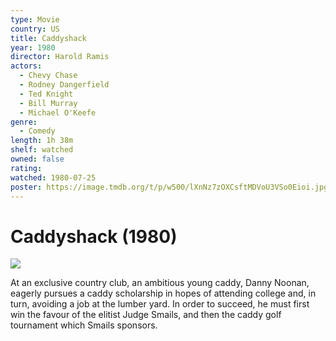 ```yaml
---
type: Movie
country: US
title: Caddyshack
year: 1980
director: Harold Ramis
actors:
  - Chevy Chase
  - Rodney Dangerfield
  - Ted Knight
  - Bill Murray
  - Michael O'Keefe
genre:
  - Comedy
length: 1h 38m
shelf: watched
owned: false
rating:
watched: 1980-07-25
poster: https://image.tmdb.org/t/p/w500/lXnNz7zOXCsftMDVoU3VSo0Eioi.jpg
---
```


# Caddyshack (1980)

![](https://image.tmdb.org/t/p/w500/lXnNz7zOXCsftMDVoU3VSo0Eioi.jpg)

At an exclusive country club, an ambitious young caddy, Danny Noonan, eagerly pursues a caddy scholarship in hopes of attending college and, in turn, avoiding a job at the lumber yard. In order to succeed, he must first win the favour of the elitist Judge Smails, and then the caddy golf tournament which Smails sponsors.